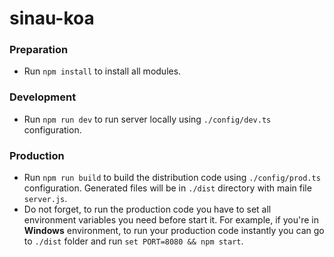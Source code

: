 # sinau-koa

### Preparation
- Run `npm install` to install all modules.

### Development
- Run `npm run dev` to run server locally using `./config/dev.ts` configuration.

### Production
- Run `npm run build` to build the distribution code using `./config/prod.ts` configuration. Generated files will be in `./dist` directory with main file `server.js`.
- Do not forget, to run the production code you have to set all environment variables you need before start it.
  For example, if you're in **Windows** environment, to run your production code instantly you can go to `./dist` folder and run `set PORT=8080 && npm start`.